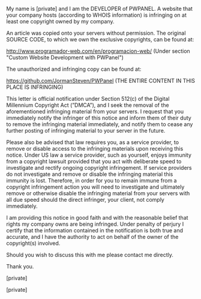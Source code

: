 My name is [private] and I am the DEVELOPER of PWPANEL. A
website that your company hosts (according to WHOIS information) is
infringing on at least one copyright owned by my company.

An article was copied onto your servers without permission. The original
SOURCE CODE, to which we own the exclusive copyrights, can be found at:

http://www.programador-web.com/en/programacion-web/ (Under section
"Custom Website Development with PWPanel")

The unauthorized and infringing copy can be found at:

https://github.com/JormanSteven/PWPanel (THE ENTIRE CONTENT IN THIS
PLACE IS INFRINGING)

This letter is official notification under Section 512(c) of the Digital
Millennium Copyright Act (”DMCA”), and I seek the removal of the
aforementioned infringing material from your servers. I request that you
immediately notify the infringer of this notice and inform them of their
duty to remove the infringing material immediately, and notify them to
cease any further posting of infringing material to your server in the
future.

Please also be advised that law requires you, as a service provider, to
remove or disable access to the infringing materials upon receiving this
notice. Under US law a service provider, such as yourself, enjoys
immunity from a copyright lawsuit provided that you act with deliberate
speed to investigate and rectify ongoing copyright infringement. If
service providers do not investigate and remove or disable the
infringing material this immunity is lost. Therefore, in order for you
to remain immune from a copyright infringement action you will need to
investigate and ultimately remove or otherwise disable the infringing
material from your servers with all due speed should the direct
infringer, your client, not comply immediately.

I am providing this notice in good faith and with the reasonable belief
that rights my company owns are being infringed. Under penalty of
perjury I certify that the information contained in the notification is
both true and accurate, and I have the authority to act on behalf of the
owner of the copyright(s) involved.

Should you wish to discuss this with me please contact me directly.

Thank you.

[private]

[private]
